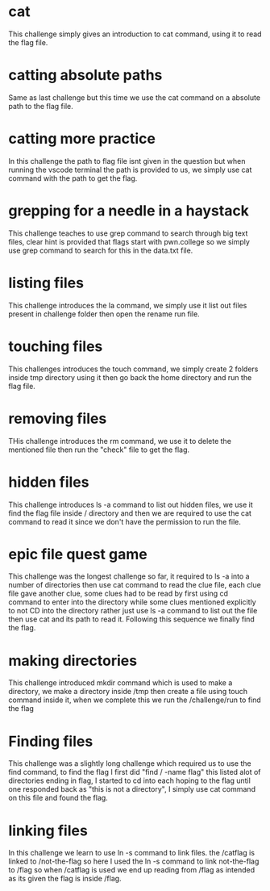 # cat
This challenge simply gives an introduction to cat command, using it to read the flag file.
# catting absolute paths
Same as last challenge but this time we use the cat command on a absolute path to the flag file.
# catting more practice
In this challenge the path to flag file isnt given in the question but when running the vscode terminal the path is provided to us, we simply use cat command with the path to get the flag.
# grepping for a needle in a haystack
This challenge teaches to use grep command to search through big text files, clear hint is provided that flags start with pwn.college so we simply use grep command to search for this in the data.txt file.
# listing files
This challenge introduces the la command, we simply use it list out files present in challenge folder then open the rename run file.
# touching files
This challenges introduces the touch command, we simply create 2 folders inside tmp directory using it then go back the home directory and run the flag file.
# removing files
THis challenge introduces the rm command, we use it to delete the mentioned file  then run the "check" file to get the flag.
# hidden files
This challenge introduces ls -a command to list out hidden files, we use it find the flag file inside / directory and then we are required to use the cat command to read it since we don't have the permission to run the file.
# epic file quest game
This challenge was the longest challenge so far, it required to ls -a into a number of directories then use cat command to read the clue file, each clue file gave another clue, some clues had to be read by first using cd command to enter into the directory while some clues mentioned explicitly to not CD into the directory rather just use ls -a command to list out the file then use cat and its path to read it. Following this sequence we finally find the flag.
# making directories
This challenge introduced mkdir command which is used to make a directory, we make a directory inside /tmp then create a file using touch command inside it, when we complete this we run the /challenge/run to find the flag
# Finding files
This challenge was a slightly long challenge which required us to use the find command, to find the flag I first did "find / -name flag" this listed alot of directories ending in flag, I started to cd into each hoping to the flag until one responded back as "this is not a directory", I simply use cat command on this file and found the flag.
# linking files
In this challenge we learn to use ln -s command to link files. the /catflag is linked to /not-the-flag so here I used the ln -s command to link not-the-flag to /flag so when /catflag is used we end up reading from /flag as intended as its given the flag is inside /flag.
